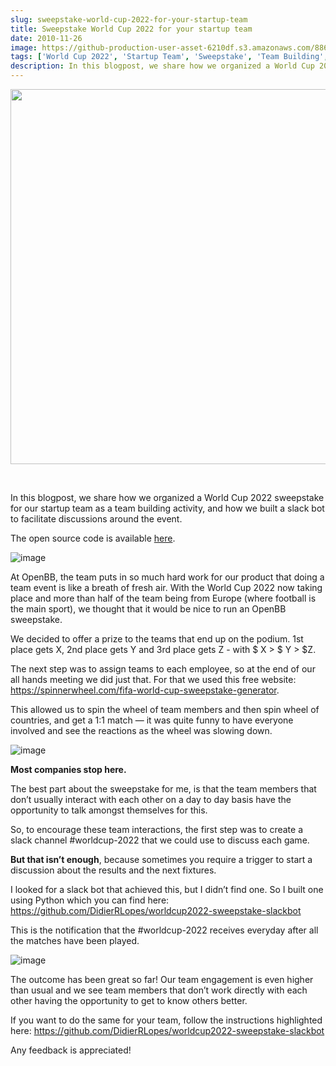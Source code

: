 ```yaml
---
slug: sweepstake-world-cup-2022-for-your-startup-team
title: Sweepstake World Cup 2022 for your startup team
date: 2010-11-26
image: https://github-production-user-asset-6210df.s3.amazonaws.com/88618738/280552072-ba486af7-2579-4c00-a575-278cb74faeb6.png
tags: ['World Cup 2022', 'Startup Team', 'Sweepstake', 'Team Building', 'Slack Bot']
description: In this blogpost, we share how we organized a World Cup 2022 sweepstake for our startup team as a team building activity, and how we built a slack bot to facilitate discussions around the event.
---
```


<p align="center">
    <img width="600" src="https://github-production-user-asset-6210df.s3.amazonaws.com/88618738/280552072-ba486af7-2579-4c00-a575-278cb74faeb6.png"/>
</p>

<br />

In this blogpost, we share how we organized a World Cup 2022 sweepstake for our startup team as a team building activity, and how we built a slack bot to facilitate discussions around the event.

The open source code is available [here](https://github.com/DidierRLopes/worldcup2022-sweepstake-slackbot).

<!-- truncate -->

<div style={{borderTop: '1px solid #21af90', margin: '1.5em 0'}} />

![image](https://github.com/Meg1211/my-website/assets/88618738/ba486af7-2579-4c00-a575-278cb74faeb6)

At OpenBB, the team puts in so much hard work for our product that doing a team event is like a breath of fresh air. With the World Cup 2022 now taking place and more than half of the team being from Europe (where football is the main sport), we thought that it would be nice to run an OpenBB sweepstake.

We decided to offer a prize to the teams that end up on the podium. 1st place gets X, 2nd place gets Y and 3rd place gets Z - with $ X > $ Y > $Z.

The next step was to assign teams to each employee, so at the end of our all hands meeting we did just that. For that we used this free website: https://spinnerwheel.com/fifa-world-cup-sweepstake-generator.

This allowed us to spin the wheel of team members and then spin wheel of countries, and get a 1:1 match — it was quite funny to have everyone involved and see the reactions as the wheel was slowing down.

![image](https://github.com/Meg1211/my-website/assets/88618738/ab35cfc3-143f-43bf-b345-0999289a4442)

**Most companies stop here.**

The best part about the sweepstake for me, is that the team members that don’t usually interact with each other on a day to day basis have the opportunity to talk amongst themselves for this.

So, to encourage these team interactions, the first step was to create a slack channel #worldcup-2022 that we could use to discuss each game.

**But that isn’t enough**, because sometimes you require a trigger to start a discussion about the results and the next fixtures.

I looked for a slack bot that achieved this, but I didn’t find one.
So I built one using Python which you can find here: https://github.com/DidierRLopes/worldcup2022-sweepstake-slackbot

This is the notification that the #worldcup-2022 receives everyday after all the matches have been played.

![image](https://github.com/Meg1211/my-website/assets/88618738/7e91f7e9-b085-455f-9768-4da69d409c52)

The outcome has been great so far! Our team engagement is even higher than usual and we see team members that don’t work directly with each other having the opportunity to get to know others better.

If you want to do the same for your team, follow the instructions highlighted here: https://github.com/DidierRLopes/worldcup2022-sweepstake-slackbot

Any feedback is appreciated!
